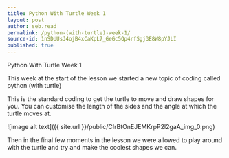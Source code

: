 ```yaml
---
title: Python With Turtle Week 1
layout: post
author: seb.read
permalink: /python-(with-turtle)-week-1/
source-id: 1nSDUUsJ4ojB4xCaKpL7_GeGc5Qp4rfSgj3E8W8pYJLI
published: true
---
```

Python With Turtle Week 1

This week at the start of the lesson we started a new topic of coding called python (with turtle)

This is the standard coding to get the turtle to move and draw shapes for you. You can customise the length of the sides and the angle at which the turtle moves at.

![image alt text]({{ site.url }}/public/CIrBtOnEJEMKrpP2l2gaA_img_0.png)

Then in the final few moments in the lesson we were allowed to play around with the turtle and try and make the coolest shapes we can.

